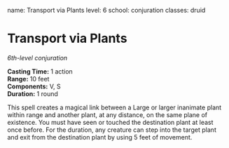 name: Transport via Plants level: 6 school: conjuration classes: druid

# Transport via Plants
_6th-level conjuration_

**Casting Time:** 1 action    
**Range:** 10 feet    
**Components:** V, S    
**Duration:** 1 round

This spell creates a magical link between a Large or larger inanimate plant within range and another plant, at any distance, on the same plane of existence. You must have seen or touched the destination plant at least once before. For the duration, any creature can step into the target plant and exit from the destination plant by using 5 feet of movement. 